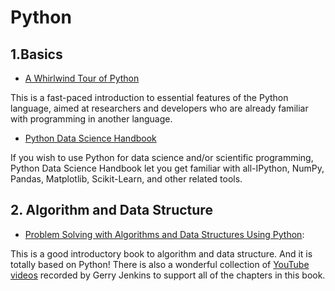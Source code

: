 # Python



## 1.Basics

* [A Whirlwind Tour of Python](https://jakevdp.github.io/WhirlwindTourOfPython/)

This is a fast-paced introduction to essential features of the Python language, aimed at researchers and developers who are already familiar with programming in another language.

* [Python Data Science Handbook](https://jakevdp.github.io/PythonDataScienceHandbook/)

If you wish to use Python for data science and/or scientific programming, Python Data Science Handbook let you get familiar with all-IPython, NumPy, Pandas, Matplotlib, Scikit-Learn, and other related tools.

## 2. Algorithm and Data Structure

* [Problem Solving with Algorithms and Data Structures Using Python](https://runestone.academy/ns/books/published/pythonds/index.html):


This is a good introductory book to algorithm and data structure. And it is totally based on Python!
 There is also a wonderful collection of [YouTube videos](https://www.youtube.com/user/gjenkinslbcc) recorded by Gerry Jenkins to support all of the chapters in this book.


